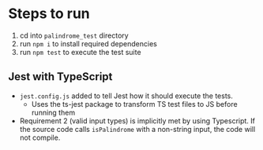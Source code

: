 # Steps to run
1) cd into `palindrome_test` directory
2) run `npm i` to install required dependencies
3) run `npm test` to execute the test suite



## Jest with TypeScript
- `jest.config.js` added to tell Jest how it should execute the tests.
  - Uses the ts-jest package to transform TS test files to JS before running them
- Requirement 2 (valid input types) is implicitly met by using Typescript.
If the source code calls `isPalindrome` with a non-string input, the code will not compile.